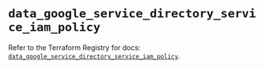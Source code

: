 # `data_google_service_directory_service_iam_policy`

Refer to the Terraform Registry for docs: [`data_google_service_directory_service_iam_policy`](https://registry.terraform.io/providers/hashicorp/google-beta/6.24.0/docs/data-sources/google_service_directory_service_iam_policy).
